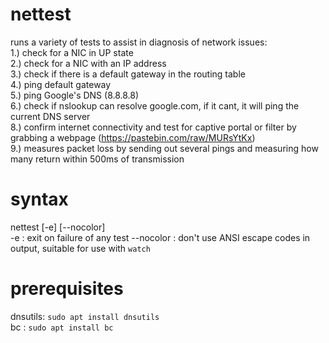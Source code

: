 # nettest
runs a variety of tests to assist in diagnosis of network issues:<br />
 1.) check for a NIC in UP state<br />
 2.) check for a NIC with an IP address<br />
 3.) check if there is a default gateway in the routing table<br />
 4.) ping default gateway<br />
 5.) ping Google's DNS (8.8.8.8)<br />
 6.) check if nslookup can resolve google.com, if it cant, it will ping the current DNS server<br />
 8.) confirm internet connectivity and test for captive portal or filter by grabbing a webpage (https://pastebin.com/raw/MURsYtKx)<br />
 9.) measures packet loss by sending out several pings and measuring how many return within 500ms of transmission<br />
 
# syntax
nettest [-e] [--nocolor] <br />
 -e : exit on failure of any test
 --nocolor : don't use ANSI escape codes in output, suitable for use with <code>watch</code>
# prerequisites
 dnsutils: <code>sudo apt install dnsutils</code><br />
 bc : <code>sudo apt install bc</code>
